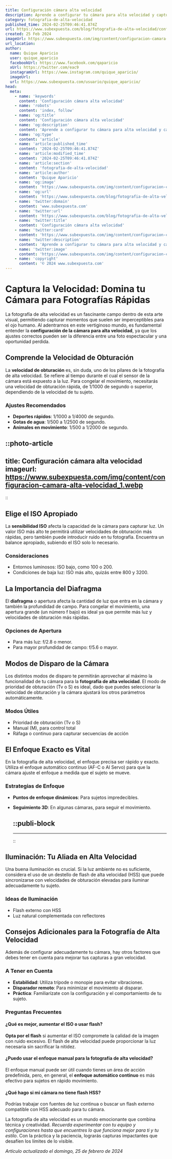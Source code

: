 ```yaml
---
title: Configuración cámara alta velocidad
description: Aprende a configurar tu cámara para alta velocidad y captura imágenes impresionantes con precisión. Expertos te guían paso a paso.
category: fotografia-de-alta-velocidad
published_time: 2024-02-25T09:46:41.874Z
url: https://www.subexpuesta.com/blog/fotografia-de-alta-velocidad/configuracion-camara-alta-velocidad
created: 25 Feb 2024
imageUrl: https://www.subexpuesta.com/img/content/configuracion-camara-alta-velocidad_1.webp
url_location:
author:
  name: Quique Aparicio
  user: quique_aparicio
  facebookUrl: https://www.facebook.com/qaparicio
  xUrl: https://twitter.com/eac9
  instagramUrl: https://www.instagram.com/quique_aparicio/
  imageUrl: 
  url: https://www.subexpuesta.com/usuario/quique_aparicio/
head:
  meta:
    - name: 'keywords'
      content: 'Configuración cámara alta velocidad'
    - name: 'robots'
      content: 'index, follow'
    - name: 'og:title'
      content: 'Configuración cámara alta velocidad'
    - name: 'og:description'
      content: 'Aprende a configurar tu cámara para alta velocidad y captura imágenes impresionantes con precisión. Expertos te guían paso a paso.'
    - name: 'og:type'
      content: 'article'
    - name: 'article:published_time'
      content: '2024-02-25T09:46:41.874Z'
    - name: 'article:modified_time'
      content: '2024-02-25T09:46:41.874Z'
    - name: 'article:section'
      content: 'fotografia-de-alta-velocidad'
    - name: 'article:author'
      content: 'Quique Aparicio'
    - name: 'og:image'
      content: 'https://www.subexpuesta.com/img/content/configuracion-camara-alta-velocidad_1.webp'
    - name: 'og:url'
      content: 'https://www.subexpuesta.com/blog/fotografia-de-alta-velocidad/configuracion-camara-alta-velocidad'
    - name: 'twitter:domain'
      content: 'www.subexpuesta.com'
    - name: 'twitter:url'
      content: 'https://www.subexpuesta.com/blog/fotografia-de-alta-velocidad/configuracion-camara-alta-velocidad'
    - name: 'twitter:title'
      content: 'Configuración cámara alta velocidad'
    - name: 'twitter:card'
      content: 'https://www.subexpuesta.com/img/content/configuracion-camara-alta-velocidad_1.webp'
    - name: 'twitter:description'
      content: 'Aprende a configurar tu cámara para alta velocidad y captura imágenes impresionantes con precisión. Expertos te guían paso a paso.'
    - name: 'twitter:image'
      content: 'https://www.subexpuesta.com/img/content/configuracion-camara-alta-velocidad_1.webp'
    - name: 'copyright'
      content: '© 2024 www.subexpuesta.com'
---
```

# Captura la Velocidad: Domina tu Cámara para Fotografías Rápidas

La fotografía de alta velocidad es un fascinante campo dentro de esta arte visual, permitiendo capturar momentos que suelen ser imperceptibles para el ojo humano. Al adentrarnos en este vertiginoso mundo, es fundamental entender la **configuración de la cámara para alta velocidad**, ya que los ajustes correctos pueden ser la diferencia entre una foto espectacular y una oportunidad perdida.

## Comprende la Velocidad de Obturación

La **velocidad de obturación** es, sin duda, uno de los pilares de la fotografía de alta velocidad. Se refiere al tiempo durante el cual el sensor de la cámara está expuesto a la luz. Para congelar el movimiento, necesitarás una velocidad de obturación rápida, de 1/1000 de segundo o superior, dependiendo de la velocidad de tu sujeto.

### Ajustes Recomendados
- **Deportes rápidos**: 1/1000 a 1/4000 de segundo.
- **Gotas de agua**: 1/500 a 1/2500 de segundo.
- **Animales en movimiento**: 1/500 a 1/2000 de segundo.


::photo-article
---
title: Configuración cámara alta velocidad
imageurl: https://www.subexpuesta.com/img/content/configuracion-camara-alta-velocidad_1.webp
---
::


## Elige el ISO Apropiado

La **sensibilidad ISO** afecta la capacidad de la cámara para capturar luz. Un valor ISO más alto te permitirá utilizar velocidades de obturación más rápidas, pero también puede introducir ruido en tu fotografía. Encuentra un balance apropiado, subiendo el ISO solo lo necesario.

### Consideraciones
- Entornos luminosos: ISO bajo, como 100 o 200.
- Condiciones de baja luz: ISO más alto, quizás entre 800 y 3200.

## La Importancia del Diafragma

El **diafragma** o apertura afecta la cantidad de luz que entra en la cámara y también la profundidad de campo. Para congelar el movimiento, una apertura grande (un número f bajo) es ideal ya que permite más luz y velocidades de obturación más rápidas.

### Opciones de Apertura
- Para más luz: f/2.8 o menor.
- Para mayor profundidad de campo: f/5.6 o mayor.

## Modos de Disparo de la Cámara

Los distintos modos de disparo te permitirán aprovechar al máximo la funcionalidad de tu cámara para la **fotografía de alta velocidad**. El modo de prioridad de obturación (Tv o S) es ideal, dado que puedes seleccionar la velocidad de obturación y la cámara ajustará los otros parámetros automáticamente.

### Modos Útiles
- Prioridad de obturación (Tv o S)
- Manual (M), para control total
- Ráfaga o continuo para capturar secuencias de acción

## El Enfoque Exacto es Vital

En la fotografía de alta velocidad, el enfoque precisa ser rápido y exacto. Utiliza el enfoque automático continuo (AF-C o AI Servo) para que la cámara ajuste el enfoque a medida que el sujeto se mueve.

### Estrategias de Enfoque
- **Puntos de enfoque dinámicos**: Para sujetos impredecibles.
- **Seguimiento 3D**: En algunas cámaras, para seguir el movimiento.


  ::publi-block
  ---
  ---
  ::
  
  
## Iluminación: Tu Aliada en Alta Velocidad

Una buena iluminación es crucial. Si la luz ambiente no es suficiente, considera el uso de un destello de flash de alta velocidad (HSS) que puede sincronizarse con velocidades de obturación elevadas para iluminar adecuadamente tu sujeto.

### Ideas de Iluminación
- Flash externo con HSS
- Luz natural complementada con reflectores

## Consejos Adicionales para la Fotografía de Alta Velocidad

Además de configurar adecuadamente tu cámara, hay otros factores que debes tener en cuenta para mejorar tus capturas a gran velocidad.

### A Tener en Cuenta
- **Estabilidad**: Utiliza trípode o monopie para evitar vibraciones.
- **Disparador remoto**: Para minimizar el movimiento al disparar.
- **Práctica**: Familiarízate con la configuración y el comportamiento de tu sujeto.

### Preguntas Frecuentes

#### ¿Qué es mejor, aumentar el ISO o usar flash?
**Opta por el flash** si aumentar el ISO compromete la calidad de la imagen con ruido excesivo. El flash de alta velocidad puede proporcionar la luz necesaria sin sacrificar la nitidez.

#### ¿Puedo usar el enfoque manual para la fotografía de alta velocidad?
El enfoque manual puede ser útil cuando tienes un área de acción predefinida, pero, en general, el **enfoque automático continuo** es más efectivo para sujetos en rápido movimiento.

#### ¿Qué hago si mi cámara no tiene flash HSS?
Podrías trabajar con fuentes de luz continua o buscar un flash externo compatible con HSS adecuado para tu cámara.

La fotografía de alta velocidad es un mundo emocionante que combina técnica y creatividad. *Recuerda experimentar con tu equipo y configuraciones hasta que encuentres lo que funciona mejor para ti y tu estilo*. Con la práctica y la paciencia, lograrás capturas impactantes que desafíen los límites de lo visible.

_Artículo actualizado el domingo, 25 de febrero de 2024_